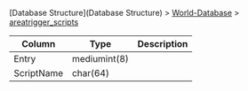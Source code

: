 [Database Structure](Database Structure) > [World-Database](World-Database) > [areatrigger_scripts](areatrigger_scripts)

Column | Type | Description
--- | --- | ---
Entry | mediumint(8) | 
ScriptName | char(64) | 
